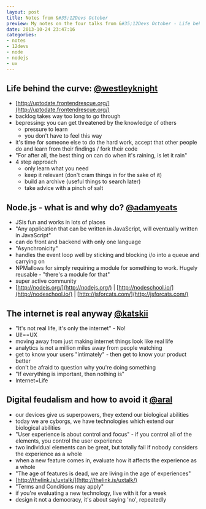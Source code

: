 ```yaml
---
layout: post
title: Notes from &#35;12Devs October
preview: My notes on the four talks from &#35;12Devs October - Life behind the curve; Node.js - what is and why do?; The internet is real anyway; Digital feudalism and how to avoid it
date: 2013-10-24 23:47:16
categories:
- notes
- 12devs
- node
- nodejs
- ux
---
```


## Life behind the curve: [@westleyknight](https://twitter.com/westleyknight)

- [http://uptodate.frontendrescue.org/](http://uptodate.frontendrescue.org/)
- backlog takes way too long to go through
- bepressing: you can get threatened by the knowledge of others
	- pressure to learn
	- you don't have to feel this way
- it's time for someone else to do the hard work, accept that other people do and learn from their findings / fork their code
- "For after all, the best thing on can do when it's raining, is let it rain"
- 4 step approach
	- only learn what you need
	- keep it relevant (don't cram things in for the sake of it)
	- build an archive (useful things to search later)
	- take advice with a pinch of salt

## Node.js - what is and why do? [@adamyeats](https://twitter.com/adamyeats)

- JSis fun and works in lots of places
- "Any application that can be written in JavaScript, will eventually written in JavaScript"
- can do front and backend with only one language
- "Asynchronicity"
- handles the event loop well by sticking and blocking i/o into a queue and carrying on
- NPMallows for simply requiring a module for something to work. Hugely reusable - "there's a module for that"
- super active community
- [http://nodejs.org/](http://nodejs.org/) | [http://nodeschool.io/](http://nodeschool.io/) | [http://jsforcats.com/](http://jsforcats.com/)

## The internet is real anyway [@katskii](https://twitter.com/katskii)

- "It's not real life, it's only the internet" - No!
- UI!==UX
- moving away from just making internet things look like real life
- analytics is not a million miles away from people watching
- get to know your users "intimately" - then get to know your product better
- don't be afraid to question why you're doing something
- "If everything is important, then nothing is"
- Internet=Life

## Digital feudalism and how to avoid it [@aral](https://twitter.com/aral)

- our devices give us superpowers, they extend our biological abilities
- today we are cyborgs, we have technologies which extend our biological abilities
- "User experience is about control and focus" - if you control all of the elements, you control the user experience
- two individual elements can be great, but totally fail if nobody considers the experience as a whole
- when a new feature comes in, evaluate how it affects the experience as a whole
- "The age of features is dead, we are living in the age of experiences"
- [http://thelink.is/uxtalk/](http://thelink.is/uxtalk/)
- "Terms and Conditions may apply"
- if you're evaluating a new technology, live with it for a week
- design it not a democracy, it's about saying 'no', repeatedly